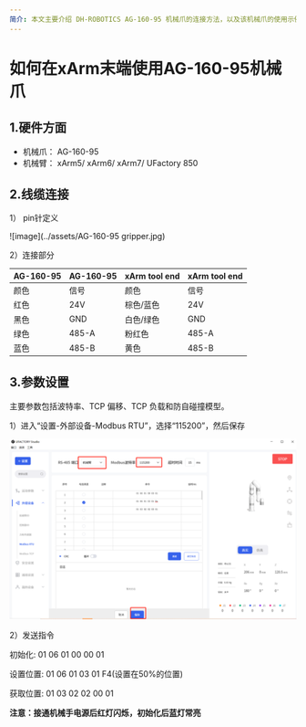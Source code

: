 ```yaml
---
简介: 本文主要介绍 DH-ROBOTICS AG-160-95 机械爪的连接方法，以及该机械爪的使用示例。
---
```


# 如何在xArm末端使用AG-160-95机械爪

## 1.硬件方面
* 机械爪： AG-160-95
* 机械臂： xArm5/ xArm6/ xArm7/ UFactory 850

## 2.线缆连接
1） pin针定义

![image](../assets/AG-160-95 gripper.jpg)

2）连接部分

| AG-160-95 | AG-160-95 | xArm tool end  | xArm tool end |
| :-------- | :-------- | :------------- | :------------ |
| 颜色     | 信号    | 颜色          | 信号        |
| 红色       | 24V       | 棕色/蓝色  | 24V           |
| 黑色     | GND       | 白色/绿色 | GND           |
| 绿色     | 485-A     | 粉红色           | 485-A         |
| 蓝色     | 485-B     | 黄色         | 485-B         |

## 3.参数设置
主要参数包括波特率、TCP 偏移、TCP 负载和防自碰撞模型。

1）进入“设置-外部设备-Modbus RTU”，选择“115200”，然后保存

![image](../assets/19.png)

2）发送指令

初始化: 01 06 01 00 00 01

设置位置: 01 06 01 03 01 F4(设置在50%的位置)

获取位置: 01 03 02 02 00 01

__注意：接通机械手电源后红灯闪烁，初始化后蓝灯常亮__


